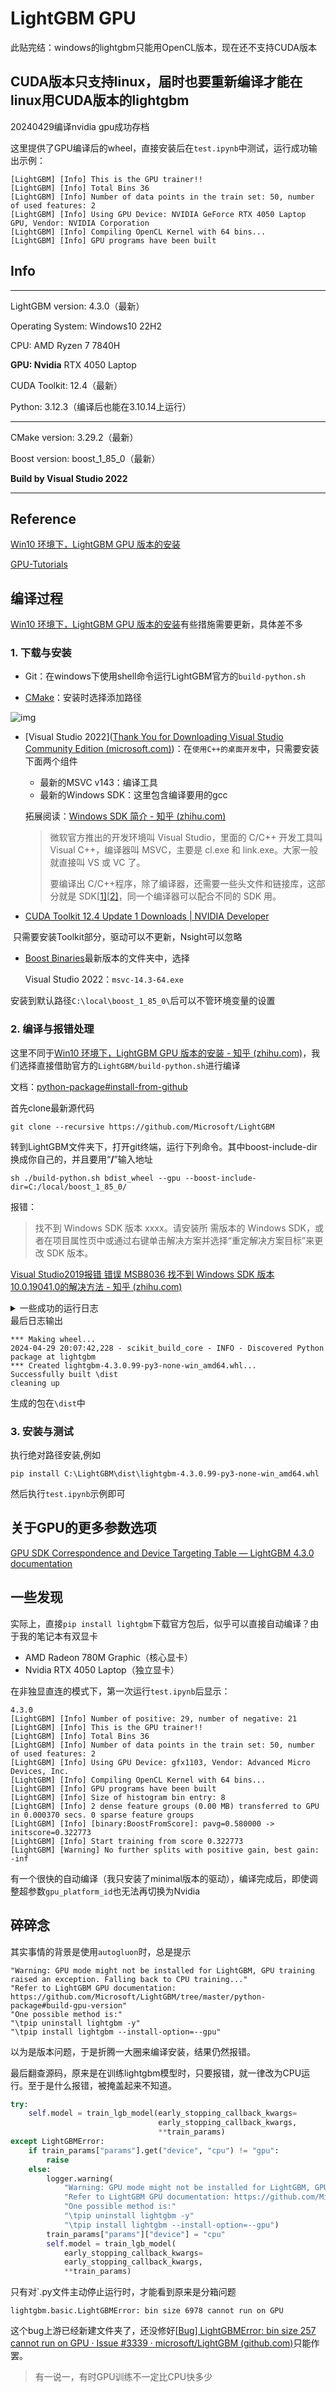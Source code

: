 # LightGBM GPU


此贴完结：windows的lightgbm只能用OpenCL版本，现在还不支持CUDA版本

CUDA版本只支持linux，届时也要重新编译才能在linux用CUDA版本的lightgbm
--- 
20240429编译nvidia gpu成功存档

这里提供了GPU编译后的wheel，直接安装后在`test.ipynb`中测试，运行成功输出示例：

```
[LightGBM] [Info] This is the GPU trainer!!
[LightGBM] [Info] Total Bins 36
[LightGBM] [Info] Number of data points in the train set: 50, number of used features: 2
[LightGBM] [Info] Using GPU Device: NVIDIA GeForce RTX 4050 Laptop GPU, Vendor: NVIDIA Corporation
[LightGBM] [Info] Compiling OpenCL Kernel with 64 bins...
[LightGBM] [Info] GPU programs have been built
```



## Info

---

LightGBM version: 4.3.0（最新）

Operating System: Windows10 22H2

CPU: AMD Ryzen 7 7840H

**GPU: Nvidia** RTX 4050 Laptop

CUDA Toolkit: 12.4（最新）

Python: 3.12.3（编译后也能在3.10.14上运行）

---

CMake version: 3.29.2（最新）

Boost version: boost_1_85_0（最新）

**Build by Visual Studio 2022**

---

## Reference

[Win10 环境下，LightGBM GPU 版本的安装](https://zhuanlan.zhihu.com/p/55259112)

[GPU-Tutorials](https://lightgbm.readthedocs.io/en/latest/GPU-Tutorial.html) 

## 编译过程

[Win10 环境下，LightGBM GPU 版本的安装](https://zhuanlan.zhihu.com/p/55259112)有些措施需要更新，具体差不多

### 1. 下载与安装

- Git：在windows下使用shell命令运行LightGBM官方的`build-python.sh`

- [CMake](https://link.zhihu.com/?target=https%3A//cmake.org/download/)：安装时选择添加路径

![img](https://pic1.zhimg.com/80/v2-b8bb94e1d279ab7d0bc5d99e748adbac_1440w.webp)

- [Visual Studio 2022]([Thank You for Downloading Visual Studio Community Edition (microsoft.com)](https://visualstudio.microsoft.com/zh-hans/thank-you-downloading-visual-studio/?sku=Community&channel=Release&version=VS2022&source=VSLandingPage&cid=2030&passive=false))：在`使用C++的桌面开发`中，只需要安装下面两个组件
    - 最新的MSVC v143：编译工具
    - 最新的Windows SDK：这里包含编译要用的gcc

    拓展阅读：[Windows SDK 简介 - 知乎 (zhihu.com)](https://zhuanlan.zhihu.com/p/622262355)

    > 微软官方推出的开发环境叫 Visual Studio，里面的 C/C++ 开发工具叫 Visual C++，编译器叫 MSVC，主要是 cl.exe 和 link.exe。大家一般就直接叫 VS 或 VC 了。
    >
    > 要编译出 C/C++程序，除了编译器，还需要一些头文件和链接库，这部分就是 SDK[[1\]](https://zhuanlan.zhihu.com/p/622262355#ref_1)[[2\]](https://zhuanlan.zhihu.com/p/622262355#ref_2)，同一个编译器可以配合不同的 SDK 用。

- [CUDA Toolkit 12.4 Update 1 Downloads | NVIDIA Developer](https://developer.nvidia.com/cuda-downloads?target_os=Windows&target_arch=x86_64&target_version=10&target_type=exe_local)

​	只需要安装Toolkit部分，驱动可以不更新，Nsight可以忽略

- [Boost Binaries](https://sourceforge.net/projects/boost/files/boost-binaries/)最新版本的文件夹中，选择

    Visual Studio 2022：`msvc-14.3-64.exe`

​	安装到默认路径`C:\local\boost_1_85_0\`后可以不管环境变量的设置

### 2. 编译与报错处理

这里不同于[Win10 环境下，LightGBM GPU 版本的安装 - 知乎 (zhihu.com)](https://zhuanlan.zhihu.com/p/55259112)，我们选择直接借助官方的`LightGBM/build-python.sh`进行编译

文档：[python-package#install-from-github](https://github.com/microsoft/LightGBM/tree/master/python-package#install-from-github)

首先clone最新源代码

```
git clone --recursive https://github.com/Microsoft/LightGBM
```

转到LightGBM文件夹下，打开git终端，运行下列命令。其中boost-include-dir换成你自己的，并且要用“**/**”输入地址

```
sh ./build-python.sh bdist_wheel --gpu --boost-include-dir=C:/local/boost_1_85_0/
```

报错：

>找不到 Windows SDK 版本 xxxx。请安装所 
>需版本的 Windows SDK，或者在项目属性页中或通过右键单击解决方案并选择“重定解决方案目标”来更改 SDK 版本。

[Visual Studio2019报错 错误 MSB8036 找不到 Windows SDK 版本 10.0.19041.0的解决方法 - 知乎 (zhihu.com)](https://zhuanlan.zhihu.com/p/496051774)

<details><summary>一些成功的运行日志</summary>

```text
--- building wheel ---  
* Creating isolated environment: venv+pip...
* Installing packages in isolated environment:
  - scikit-build-core>=0.4.4
* Getting build dependencies for wheel...
* Building wheel...
  2024-04-29 20:07:00,803 - scikit_build_core - INFO - RUN: C:\Program Files\CMake\bin\cmake.EXE -E capabilities
  2024-04-29 20:07:00,853 - scikit_build_core - INFO - CMake version: 3.29.2
  *** scikit-build-core 0.9.2 using CMake 3.29.2 (wheel)
  2024-04-29 20:07:00,887 - scikit_build_core - INFO - Build directory: C:\Users\Administrator\AppData\Local\Temp\tmp4x41bvzh\build
  *** Configuring CMake...
  2024-04-29 20:07:00,957 - scikit_build_core - WARNING - Can't find a Python library, got libdir=None, ldlibrary=None, multiarch=None, masd=None
  2024-04-29 20:07:00,959 - scikit_build_core - INFO - RUN: C:\Program Files\CMake\bin\cmake.EXE -S. -BC:\Users\ADMINI~1\AppData\Local\Temp\tmp4x41bvzh\build -CC:\Users\ADMINI~1\AppData\Local\Temp\tmp4x41bvzh\build\CMakeInit.txt -DUSE_GPU=ON -DBoost_INCLUDE_DIR='C:/local/boost_1_85_0/' -D__BUILD_FOR_PYTHON:BOOL=ON
  loading initial cache file C:\Users\ADMINI~1\AppData\Local\Temp\tmp4x41bvzh\build\CMakeInit.txt
  -- Building for: Visual Studio 17 2022
  -- Selecting Windows SDK version 10.0.19041.0 to target Windows 10.0.19045.
  -- The C compiler identification is MSVC 19.39.33523.0
  -- The CXX compiler identification is MSVC 19.39.33523.0
  -- Detecting C compiler ABI info
  -- Detecting C compiler ABI info - done
  -- Check for working C compiler: C:/Program Files/Microsoft Visual Studio/2022/Community/VC/Tools/MSVC/14.39.33519/bin/Hostx64/x64/cl.exe - skipped
  -- Detecting C compile features
  -- Detecting C compile features - done
  -- Detecting CXX compiler ABI info
  -- Detecting CXX compiler ABI info - done
  -- Check for working CXX compiler: C:/Program Files/Microsoft Visual Studio/2022/Community/VC/Tools/MSVC/14.39.33519/bin/Hostx64/x64/cl.exe - skipped
  -- Detecting CXX compile features
  -- Detecting CXX compile features - done
  -- Found OpenMP_C: -openmp (found version "2.0")
  -- Found OpenMP_CXX: -openmp (found version "2.0")
  -- Found OpenMP: TRUE (found version "2.0")
  -- Looking for CL_VERSION_3_0
  -- Looking for CL_VERSION_3_0 - found
  -- Found OpenCL: C:/Program Files/NVIDIA GPU Computing Toolkit/CUDA/v12.4/lib/x64/OpenCL.lib (found version "3.0")
  -- OpenCL include directory: C:/Program Files/NVIDIA GPU Computing Toolkit/CUDA/v12.4/include
  CMake Warning at C:/Program Files/CMake/share/cmake-3.29/Modules/FindBoost.cmake:1398 (message):
  New Boost version may have incorrect or missing dependencies and imported
  targets
  Call Stack (most recent call first):
  C:/Program Files/CMake/share/cmake-3.29/Modules/FindBoost.cmake:1523 (_Boost_COMPONENT_DEPENDENCIES)
  C:/Program Files/CMake/share/cmake-3.29/Modules/FindBoost.cmake:2135 (_Boost_MISSING_DEPENDENCIES)
  CMakeLists.txt:178 (find_package)
```
</details>
最后日志输出

```text
*** Making wheel...
2024-04-29 20:07:42,228 - scikit_build_core - INFO - Discovered Python package at lightgbm
*** Created lightgbm-4.3.0.99-py3-none-win_amd64.whl...
Successfully built \dist
cleaning up
```

生成的包在`\dist`中

### 3. 安装与测试

执行绝对路径安装,例如

```
pip install C:\LightGBM\dist\lightgbm-4.3.0.99-py3-none-win_amd64.whl
```

然后执行`test.ipynb`示例即可

## 关于GPU的更多参数选项

[GPU SDK Correspondence and Device Targeting Table — LightGBM 4.3.0 documentation](https://lightgbm.readthedocs.io/en/v4.3.0/GPU-Targets.html)

## 一些发现

实际上，直接`pip install lightgbm`下载官方包后，似乎可以直接自动编译？由于我的笔记本有双显卡

- AMD Radeon 780M Graphic（核心显卡）
- Nvidia RTX 4050 Laptop（独立显卡）

在非独显直连的模式下，第一次运行`test.ipynb`后显示：

```
4.3.0
[LightGBM] [Info] Number of positive: 29, number of negative: 21
[LightGBM] [Info] This is the GPU trainer!!
[LightGBM] [Info] Total Bins 36
[LightGBM] [Info] Number of data points in the train set: 50, number of used features: 2
[LightGBM] [Info] Using GPU Device: gfx1103, Vendor: Advanced Micro Devices, Inc.
[LightGBM] [Info] Compiling OpenCL Kernel with 64 bins...
[LightGBM] [Info] GPU programs have been built
[LightGBM] [Info] Size of histogram bin entry: 8
[LightGBM] [Info] 2 dense feature groups (0.00 MB) transferred to GPU in 0.000370 secs. 0 sparse feature groups
[LightGBM] [Info] [binary:BoostFromScore]: pavg=0.580000 -> initscore=0.322773
[LightGBM] [Info] Start training from score 0.322773
[LightGBM] [Warning] No further splits with positive gain, best gain: -inf
```

有一个很快的自动编译（我只安装了minimal版本的驱动），编译完成后，即使调整超参数`gpu_platform_id`也无法再切换为Nvidia

## 碎碎念

其实事情的背景是使用`autogluon`时，总是提示

```
"Warning: GPU mode might not be installed for LightGBM, GPU training raised an exception. Falling back to CPU training..."
"Refer to LightGBM GPU documentation: https://github.com/Microsoft/LightGBM/tree/master/python-package#build-gpu-version"
"One possible method is:"
"\tpip uninstall lightgbm -y"
"\tpip install lightgbm --install-option=--gpu"
```

以为是版本问题，于是折腾一大圈来编译安装，结果仍然报错。

最后翻查源码，原来是在训练lightgbm模型时，只要报错，就一律改为CPU运行。至于是什么报错，被掩盖起来不知道。

```python
try:
    self.model = train_lgb_model(early_stopping_callback_kwargs=
                                 early_stopping_callback_kwargs,
                                 **train_params)
except LightGBMError:
    if train_params["params"].get("device", "cpu") != "gpu":
        raise
    else:
        logger.warning(
            "Warning: GPU mode might not be installed for LightGBM, GPU training raised an exception. Falling back to CPU training..."
            "Refer to LightGBM GPU documentation: https://github.com/Microsoft/LightGBM/tree/master/python-package#build-gpu-version"
            "One possible method is:"
            "\tpip uninstall lightgbm -y"
            "\tpip install lightgbm --install-option=--gpu")
        train_params["params"]["device"] = "cpu"
        self.model = train_lgb_model(
            early_stopping_callback_kwargs=
            early_stopping_callback_kwargs,
            **train_params)
```

只有对`.py文件主动停止运行时，才能看到原来是分箱问题

```
lightgbm.basic.LightGBMError: bin size 6978 cannot run on GPU
```

这个bug上游已经新建文件夹了，还没修好[[Bug\] LightGBMError: bin size 257 cannot run on GPU · Issue #3339 · microsoft/LightGBM (github.com)](https://github.com/microsoft/LightGBM/issues/3339)只能作罢。

> 有一说一，有时GPU训练不一定比CPU快多少
